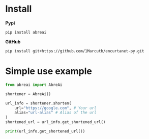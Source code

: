 # Install
**Pypi**
```
pip install abreai
```

**GitHub**
```
pip install git+https://github.com/1Marcuth/encurtanet-py.git
```

# Simple use example
```py
from abreai import AbreAi

shortener = AbreAi()

url_info = shortener.shorten(
    url="https://google.com", # Your url
    alias="url-alias" # Alias of the url
)
shortened_url = url_info.get_shortened_url()

print(url_info.get_shortened_url())
```
